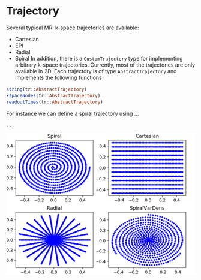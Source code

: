 # Trajectory

Several typical MRI k-space trajectories are available:
* Cartesian
* EPI
* Radial
* Spiral
In addition, there is a `CustomTrajectory` type for implementing arbitrary k-space
trajectories. Currently, most of the trajectories are only available in 2D. Each trajectory
is of type `AbstractTrajectory` and implements the following functions
```julia
string(tr::AbstractTrajectory)
kspaceNodes(tr::AbstractTrajectory)
readoutTimes(tr::AbstractTrajectory)
```
For instance we can define a spiral trajectory using ...


```julia
...
```

![Phantom](./assets/trajectories.png)
